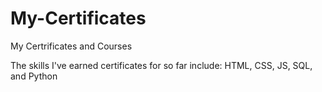 # My-Certificates
My Certrificates and Courses

The skills I've earned certificates for so far include: HTML, CSS, JS, SQL, and Python
